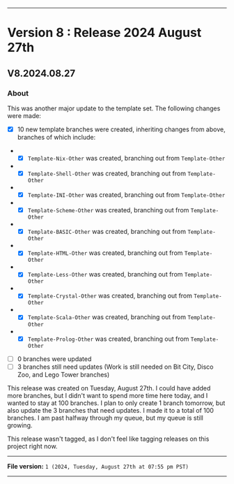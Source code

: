 
***

# Version 8 : Release 2024 August 27th

## V8.2024.08.27

### About

This was another major update to the template set. The following changes were made:

- [x] 10 new template branches were created, inheriting changes from above, branches of which include:
- - [x] `Template-Nix-Other` was created, branching out from `Template-Other`
- - [x] `Template-Shell-Other` was created, branching out from `Template-Other`
- - [x] `Template-INI-Other` was created, branching out from `Template-Other`
- - [x] `Template-Scheme-Other` was created, branching out from `Template-Other`
- - [x] `Template-BASIC-Other` was created, branching out from `Template-Other`
- - [x] `Template-HTML-Other` was created, branching out from `Template-Other`
- - [x] `Template-Less-Other` was created, branching out from `Template-Other`
- - [x] `Template-Crystal-Other` was created, branching out from `Template-Other`
- - [x] `Template-Scala-Other` was created, branching out from `Template-Other`
- - [x] `Template-Prolog-Other` was created, branching out from `Template-Other`
- [ ] 0 branches were updated
- [ ] 3 branches still need updates (Work is still needed on Bit City, Disco Zoo, and Lego Tower branches)

This release was created on Tuesday, August 27th. I could have added more branches, but I didn't want to spend more time here today, and I wanted to stay at 100 branches. I plan to only create 1 branch tomorrow, but also update the 3 branches that need updates. I made it to a total of 100 branches. I am past halfway through my queue, but my queue is still growing.

This release wasn't tagged, as I don't feel like tagging releases on this project right now.

***

**File version:** `1 (2024, Tuesday, August 27th at 07:55 pm PST)`

***
